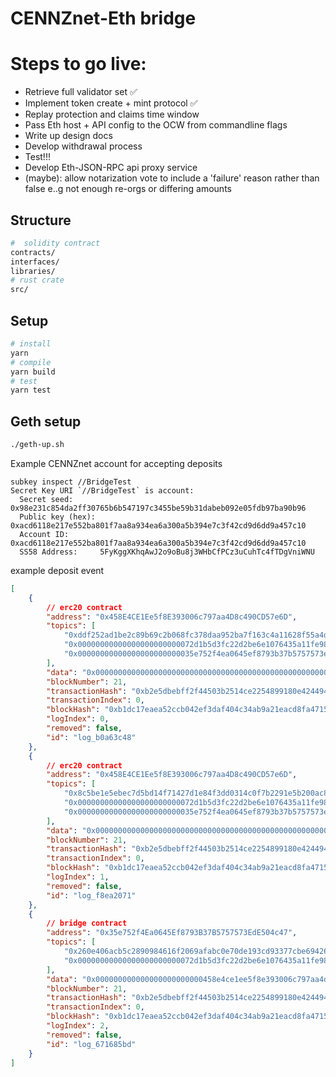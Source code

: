 # CENNZnet-Eth bridge

# Steps to go live:
- Retrieve full validator set ✅
- Implement token create + mint protocol ✅
- Replay protection and claims time window
- Pass Eth host + API config to the OCW from commandline flags
- Write up design docs
- Develop withdrawal process
- Test!!!
- Develop Eth-JSON-RPC api proxy service
- (maybe): allow notarization vote to include a 'failure' reason rather than false e..g not enough re-orgs or differing amounts

## Structure
```bash
#  solidity contract
contracts/
interfaces/
libraries/
# rust crate
src/
```

## Setup
```bash
# install
yarn
# compile
yarn build
# test
yarn test
```

## Geth setup

```bash
./geth-up.sh
```

Example CENNZnet account for accepting deposits
```
subkey inspect //BridgeTest
Secret Key URI `//BridgeTest` is account:
  Secret seed:      0x98e231c854da2ff30765b6b547197c3455be59b31dabeb092e05fdb97ba90b96
  Public key (hex): 0xacd6118e217e552ba801f7aa8a934ea6a300a5b394e7c3f42cd9d6dd9a457c10
  Account ID:       0xacd6118e217e552ba801f7aa8a934ea6a300a5b394e7c3f42cd9d6dd9a457c10
  SS58 Address:     5FyKggXKhqAwJ2o9oBu8j3WHbCfPCz3uCuhTc4fTDgVniWNU
```

example deposit event
```json
[
    {
        // erc20 contract
        "address": "0x458E4CE1Ee5f8E393006c797aa4D8c490CD57e6D",
        "topics": [
            "0xddf252ad1be2c89b69c2b068fc378daa952ba7f163c4a11628f55a4df523b3ef",
            "0x00000000000000000000000072d1b5d3fc22d2be6e1076435a11fe9863d8aeb2",
            "0x00000000000000000000000035e752f4ea0645ef8793b37b5757573ede504c47"
        ],
        "data": "0x0000000000000000000000000000000000000000000000000000000000003039",
        "blockNumber": 21,
        "transactionHash": "0xb2e5dbebff2f44503b2514ce2254899180e4244942af68def94ba45dcfa7a84a",
        "transactionIndex": 0,
        "blockHash": "0xb1dc17eaea52ccb042ef3daf404c34ab9a21eacd8fa471573a8b3e760a25776f",
        "logIndex": 0,
        "removed": false,
        "id": "log_b0a63c48"
    },
    {
        // erc20 contract
        "address": "0x458E4CE1Ee5f8E393006c797aa4D8c490CD57e6D",
        "topics": [
            "0x8c5be1e5ebec7d5bd14f71427d1e84f3dd0314c0f7b2291e5b200ac8c7c3b925",
            "0x00000000000000000000000072d1b5d3fc22d2be6e1076435a11fe9863d8aeb2",
            "0x00000000000000000000000035e752f4ea0645ef8793b37b5757573ede504c47"
        ],
        "data": "0x000000000000000000000000000000000000000000000000000000000001b207",
        "blockNumber": 21,
        "transactionHash": "0xb2e5dbebff2f44503b2514ce2254899180e4244942af68def94ba45dcfa7a84a",
        "transactionIndex": 0,
        "blockHash": "0xb1dc17eaea52ccb042ef3daf404c34ab9a21eacd8fa471573a8b3e760a25776f",
        "logIndex": 1,
        "removed": false,
        "id": "log_f8ea2071"
    },
    {
        // bridge contract
        "address": "0x35e752f4Ea0645Ef8793B37B5757573EdE504c47",
        "topics": [
            "0x260e406acb5c2890984616f2069afabc0e70de193cd93377cbe69426ef5334c5",
            "0x00000000000000000000000072d1b5d3fc22d2be6e1076435a11fe9863d8aeb2"
        ],
        "data": "0x000000000000000000000000458e4ce1ee5f8e393006c797aa4d8c490cd57e6d0000000000000000000000000000000000000000000000000000000000003039acd6118e217e552ba801f7aa8a934ea6a300a5b394e7c3f42cd9d6dd9a457c1",
        "blockNumber": 21,
        "transactionHash": "0xb2e5dbebff2f44503b2514ce2254899180e4244942af68def94ba45dcfa7a84a",
        "transactionIndex": 0,
        "blockHash": "0xb1dc17eaea52ccb042ef3daf404c34ab9a21eacd8fa471573a8b3e760a25776f",
        "logIndex": 2,
        "removed": false,
        "id": "log_671685bd"
    }
]
```